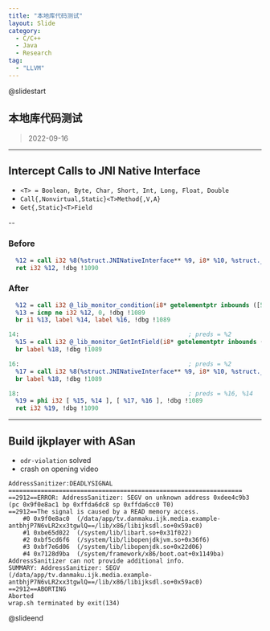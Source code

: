 ```yaml
---
title: "本地库代码测试"
layout: Slide
category:
  - C/C++
  - Java
  - Research
tag:
  - "LLVM"
---
```


@slidestart

## 本地库代码测试

> 2022-09-16

---

## Intercept Calls to JNI Native Interface

- `<T> = Boolean, Byte, Char, Short, Int, Long, Float, Double`
- `Call{,Nonvirtual,Static}<T>Method{,V,A}`
- `Get{,Static}<T>Field`

--

### Before

```llvm
  %12 = call i32 %8(%struct.JNINativeInterface** %9, i8* %10, %struct._jfieldID* %11), !dbg !1089
  ret i32 %12, !dbg !1090
```

### After

```llvm
  %12 = call i32 @_lib_monitor_condition(i8* getelementptr inbounds ([54 x i8], [54 x i8]* @0, i32 0, i32 0)), !dbg !1089
  %13 = icmp ne i32 %12, 0, !dbg !1089
  br i1 %13, label %14, label %16, !dbg !1089

14:                                               ; preds = %2
  %15 = call i32 @_lib_monitor_GetIntField(i8* getelementptr inbounds ([54 x i8], [54 x i8]* @0, i32 0, i32 0)), !dbg !1089
  br label %18, !dbg !1089

16:                                               ; preds = %2
  %17 = call i32 %8(%struct.JNINativeInterface** %9, i8* %10, %struct._jfieldID* %11), !dbg !1089
  br label %18, !dbg !1089

18:                                               ; preds = %16, %14
  %19 = phi i32 [ %15, %14 ], [ %17, %16 ], !dbg !1089
  ret i32 %19, !dbg !1090
```

---

## Build ijkplayer with ASan

- `odr-violation` solved
- crash on opening video

```log
AddressSanitizer:DEADLYSIGNAL
=================================================================
==2912==ERROR: AddressSanitizer: SEGV on unknown address 0xdee4c9b3 (pc 0x9f0e8ac1 bp 0xffda6dc8 sp 0xffda6cc0 T0)
==2912==The signal is caused by a READ memory access.
    #0 0x9f0e8ac0  (/data/app/tv.danmaku.ijk.media.example-antbhjP7N6vLR2xx3tgwlQ==/lib/x86/libijksdl.so+0x59ac0)
    #1 0xbe65d022  (/system/lib/libart.so+0x31f022)
    #2 0xbf5cd6f6  (/system/lib/libopenjdkjvm.so+0x36f6)
    #3 0xbf7e6d06  (/system/lib/libopenjdk.so+0x22d06)
    #4 0x7128d9ba  (/system/framework/x86/boot.oat+0x1149ba)
AddressSanitizer can not provide additional info.
SUMMARY: AddressSanitizer: SEGV (/data/app/tv.danmaku.ijk.media.example-antbhjP7N6vLR2xx3tgwlQ==/lib/x86/libijksdl.so+0x59ac0)
==2912==ABORTING
Aborted
wrap.sh terminated by exit(134)
```

@slideend
